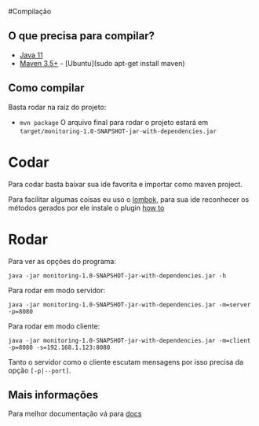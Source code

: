 #Compilação
## O que precisa para compilar?
  
  - [Java 11](https://www.oracle.com/technetwork/java/javase/downloads/jdk11-downloads-5066655.html)
  - [Maven 3.5+](https://maven.apache.org/download.cgi) - [Ubuntu](sudo apt-get install maven)
  
## Como compilar
Basta rodar na raiz do projeto:
  - `mvn package`
O arquivo final para rodar o projeto estará em `target/monitoring-1.0-SNAPSHOT-jar-with-dependencies.jar`    

# Codar
Para codar basta baixar sua ide favorita e importar como maven project.

Para facilitar algumas coisas eu uso o [lombok](https://projectlombok.org/),
para sua ide reconhecer os métodos gerados por ele instale o plugin [how to](https://projectlombok.org/setup/overview)  

# Rodar


Para ver as opções do programa:
```
java -jar monitoring-1.0-SNAPSHOT-jar-with-dependencies.jar -h
```



Para rodar em modo servidor:

```
java -jar monitoring-1.0-SNAPSHOT-jar-with-dependencies.jar -m=server -p=8080
```

Para rodar em modo cliente:

```
java -jar monitoring-1.0-SNAPSHOT-jar-with-dependencies.jar -m=client -p=8080 -s=192.168.1.123:8080
```

Tanto o servidor como o cliente escutam mensagens por isso precisa da opção `[-p|--port]`.

## Mais informações
Para melhor documentação vá para [docs](docs/PacotesEClasses.md)